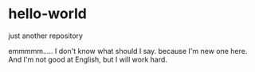 # hello-world
just another repository


emmmmm.....
I don't know what should I say. because I'm new one here.
And I'm not good at English, but I will work hard.
